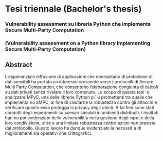 # Tesi triennale (Bachelor's thesis)
### Vulnerability assessment su libreria Python che implementa Secure Multi-Party Computation
### (Vulnerability assessment on a Python library implementing Secure Multi-Party Computation)

<html> <h2>Abstract </h2> <p> L’esponenziale diffusione di applicazioni che necessitano di protezione di dati
 sensibili ha portato un interesse crescente verso i protocolli di Secure Multi
Party Computation, che consentono l’elaborazione congiunta di calcoli su dati
 privati senza rivelare il loro contenuto. Lo scopo di questa tesi `e analizzare
 MPyC, una delle librerie Python pi` u promettenti tra quelle che implementa
no SMPC, al fine di valutarne la robustezza contro gli attacchi e verificare
 quanto essa protegga la privacy degli utenti. A tal fine sono stati condotti
 degli esperimenti su scenari simulati in ambienti distribuiti. I risultati han
no poi evidenziato delle vulnerabilit`a nella gestione degli input e della loro
 condivisione, oltre a una limitata robustezza contro azioni non previste dal
 protocollo. Questo lavoro ha dunque evidenziato la necessit`a di miglioramenti
 sia operativi che crittografici.</p></html>

